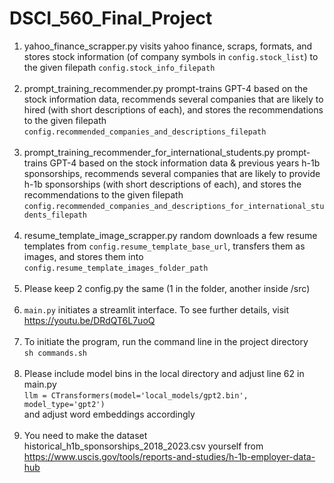 # DSCI_560_Final_Project
1. yahoo_finance_scrapper.py visits yahoo finance, scraps, formats, and stores stock information (of company symbols in ```config.stock_list```) to the given filepath ```config.stock_info_filepath```
   <br/>
   <br/>
2. prompt_training_recommender.py prompt-trains GPT-4 based on the stock information data, recommends several companies that are likely to hired (with short descriptions of each), and stores the recommendations to the given filepath ```config.recommended_companies_and_descriptions_filepath```
   <br/>
   <br/>
3. prompt_training_recommender_for_international_students.py prompt-trains GPT-4 based on the stock information data & previous years h-1b sponsorships, recommends several companies that are likely to provide h-1b sponsorships (with short descriptions of each), and stores the recommendations to the given filepath ```config.recommended_companies_and_descriptions_for_international_students_filepath```
   <br/>
   <br/>
4. resume_template_image_scrapper.py random downloads a few resume templates from ```config.resume_template_base_url```, transfers them as images, and stores them into ```config.resume_template_images_folder_path```
   <br/>
   <br/>
5. Please keep 2 config.py the same (1 in the folder, another inside /src)
   <br/>
   <br/>
6. ```main.py``` initiates a streamlit interface. To see further details, visit
   <br/> https://youtu.be/DRdQT6L7uoQ
   <br/>
   <br/>
7. To initiate the program, run the command line in the project directory
   <br/>```sh commands.sh```
   <br/>
   <br/>
8. Please include model bins in the local directory and adjust line 62 in main.py
   <br/>```llm = CTransformers(model='local_models/gpt2.bin', model_type='gpt2')```
   <br/> and adjust word embeddings accordingly
   <br/>
   <br/>
9. You need to make the dataset historical_h1b_sponsorships_2018_2023.csv yourself from
   <br/> https://www.uscis.gov/tools/reports-and-studies/h-1b-employer-data-hub
